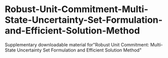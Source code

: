 # Robust-Unit-Commitment-Multi-State-Uncertainty-Set-Formulation-and-Efficient-Solution-Method
Supplementary downloadable material for"Robust Unit Commitment: Multi-State Uncertainty Set Formulation and Efficient Solution Method" 
